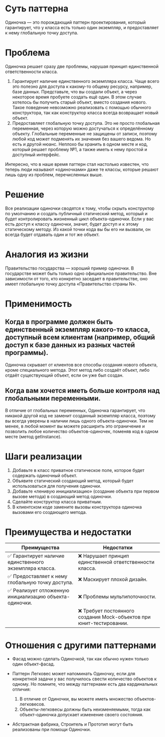 # Суть паттерна
Одиночка — это порождающий паттерн проектирования, который гарантирует, что у класса есть только один экземпляр, и предоставляет к нему глобальную точку доступа.

# Проблема
Одиночка решает сразу две проблемы, нарушая принцип единственной ответственности класса.
1. Гарантирует наличие единственного экземпляра класса. Чаще всего это полезно для доступа к какому-то общему ресурсу, например, базе данных.
   Представьте, что вы создали объект, а через некоторое время пробуете создать ещё один. В этом случае хотелось бы получить старый объект, вместо создания нового.
   Такое поведение невозможно реализовать с помощью обычного конструктора, так как конструктор класса всегда возвращает новый объект.
2. Предоставляет глобальную точку доступа. Это не просто глобальная переменная, через которую можно достучаться к определённому объекту.
   Глобальные переменные не защищены от записи, поэтому любой код может подменять их значения без вашего ведома. Но есть и другой нюанс.
   Неплохо бы хранить в одном месте и код, который решает проблему №1, а также иметь к нему простой и доступный интерфейс.

Интересно, что в наше время паттерн стал настолько известен, что теперь люди называют «одиночками» даже те классы, которые решают лишь одну из проблем, перечисленных выше.

# Решение
Все реализации одиночки сводятся к тому, чтобы скрыть конструктор по умолчанию и создать публичный статический метод, который и будет контролировать жизненный цикл объекта-одиночки.
Если у вас есть доступ к классу одиночки, значит, будет доступ и к этому статическому методу. Из какой точки кода вы бы его ни вызвали, он всегда будет отдавать один и тот же объект.

# Аналогия из жизни
Правительство государства — хороший пример одиночки. В государстве может быть только одно официальное правительство. Вне зависимости от того, кто конкретно заседает в правительстве,
оно имеет глобальную точку доступа «Правительство страны N».

# Применимость
## Когда в программе должен быть единственный экземпляр какого-то класса, доступный всем клиентам (например, общий доступ к базе данных из разных частей программы). ##
   Одиночка скрывает от клиентов все способы создания нового объекта, кроме специального метода. Этот метод либо создаёт объект, либо отдаёт существующий объект, если он уже был создан.

## Когда вам хочется иметь больше контроля над глобальными переменными. ##
В отличие от глобальных переменных, Одиночка гарантирует, что никакой другой код не заменит созданный экземпляр класса, поэтому вы всегда уверены в наличии лишь одного объекта-одиночки.
Тем не менее, в любой момент вы можете расширить это ограничение и позволить любое количество объектов-одиночек, поменяв код в одном месте (метод getInstance).

# Шаги реализации
1. Добавьте в класс приватное статическое поле, которое будет содержать одиночный объект.
2. Объявите статический создающий метод, который будет использоваться для получения одиночки.
3. Добавьте «ленивую инициализацию» (создание объекта при первом вызове метода) в создающий метод одиночки.
4. Сделайте конструктор класса приватным.
5. В клиентском коде замените вызовы конструктора одиночка вызовами его создающего метода.

# Преимущества и недостатки
| Преимущества                                           | Недостатки                                                          |
|--------------------------------------------------------|---------------------------------------------------------------------|
| ✅ Гарантирует наличие единственного экземпляра класса. | ❌ Нарушает принцип единственной ответственности класса.             |
| ✅ Предоставляет к нему глобальную точку доступа.       | ❌ Маскирует плохой дизайн.                                          |
| ✅ Реализует отложенную инициализацию объекта-одиночки. | ❌ Проблемы мультипоточности.                                        |
|                                                        | ❌ Требует постоянного создания Mock-объектов при юнит-тестировании. |

# Отношения с другими паттернами
* Фасад можно сделать Одиночкой, так как обычно нужен только один объект-фасад.
* Паттерн Легковес может напоминать Одиночку, если для конкретной задачи у вас получилось свести количество объектов к одному. Но помните, что между паттернами есть два кардинальных отличия:

    1. В отличие от Одиночки, вы можете иметь множество объектов-легковесов.
    2. Объекты-легковесы должны быть неизменяемыми, тогда как объект-одиночка допускает изменение своего состояния.

* Абстрактная фабрика, Строитель и Прототип могут быть реализованы при помощи Одиночки.
